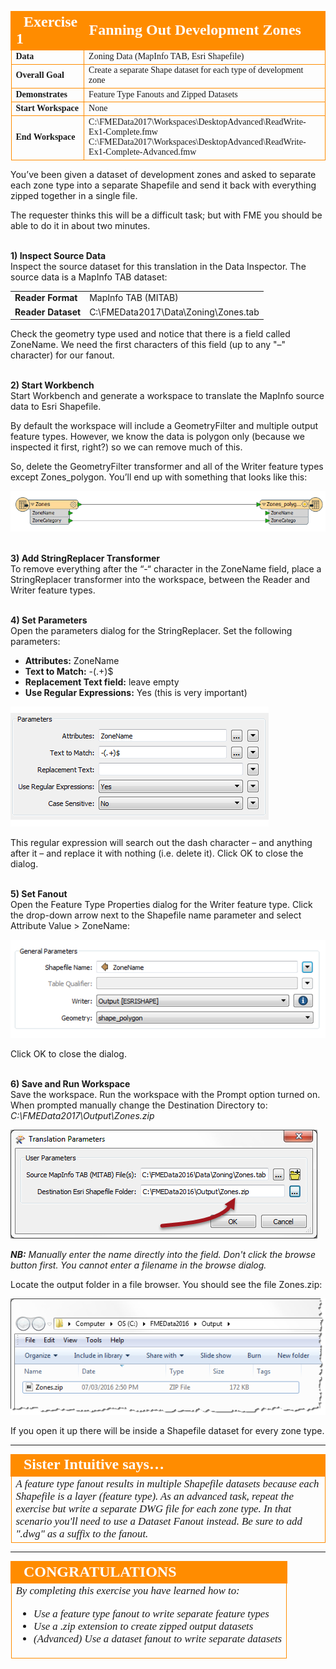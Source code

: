 <!--Exercise Section-->


<table style="border-spacing: 0px;border-collapse: collapse;font-family:serif">
<tr>
<td style="vertical-align:middle;background-color:darkorange;border: 2px solid darkorange">
<i class="fa fa-cogs fa-lg fa-pull-left fa-fw" style="color:white;padding-right: 12px;vertical-align:text-top"></i>
<span style="color:white;font-size:x-large;font-weight: bold">Exercise 1</span>
</td>
<td style="border: 2px solid darkorange;background-color:darkorange;color:white">
<span style="color:white;font-size:x-large;font-weight: bold">Fanning Out Development Zones</span>
</td>
</tr>

<tr>
<td style="border: 1px solid darkorange; font-weight: bold">Data</td>
<td style="border: 1px solid darkorange">Zoning Data (MapInfo TAB, Esri Shapefile)</td>
</tr>

<tr>
<td style="border: 1px solid darkorange; font-weight: bold">Overall Goal</td>
<td style="border: 1px solid darkorange">Create a separate Shape dataset for each type of development zone</td>
</tr>

<tr>
<td style="border: 1px solid darkorange; font-weight: bold">Demonstrates</td>
<td style="border: 1px solid darkorange">Feature Type Fanouts and Zipped Datasets</td>
</tr>

<tr>
<td style="border: 1px solid darkorange; font-weight: bold">Start Workspace</td>
<td style="border: 1px solid darkorange">None</td>
</tr>

<tr>
<td style="border: 1px solid darkorange; font-weight: bold">End Workspace</td>
<td style="border: 1px solid darkorange">C:\FMEData2017\Workspaces\DesktopAdvanced\ReadWrite-Ex1-Complete.fmw<br>C:\FMEData2017\Workspaces\DesktopAdvanced\ReadWrite-Ex1-Complete-Advanced.fmw</td>
</tr>

</table>

You’ve been given a dataset of development zones and asked to separate each zone type into a separate Shapefile and send it back with everything zipped together in a single file.

The requester thinks this will be a difficult task; but with FME you should be able to do it in about two minutes.


<br>**1) Inspect Source Data**
<br>Inspect the source dataset for this translation in the Data Inspector. The source data is a MapInfo TAB dataset:

<table style="border: 0px">

<tr>
<td style="font-weight: bold">Reader Format</td>
<td style="">MapInfo TAB (MITAB)</td>
</tr>

<tr>
<td style="font-weight: bold">Reader Dataset</td>
<td style="">C:\FMEData2017\Data\Zoning\Zones.tab</td>
</tr>

</table>

Check the geometry type used and notice that there is a field called ZoneName. We need the first characters of this field (up to any "–" character) for our fanout.


<br>**2) Start Workbench**
<br>Start Workbench and generate a workspace to translate the MapInfo source data to Esri Shapefile.

By default the workspace will include a GeometryFilter and multiple output feature types. However, we know the data is polygon only (because we inspected it first, right?) so we can remove much of this.

So, delete the GeometryFilter transformer and all of the Writer feature types except Zones_polygon. You’ll end up with something that looks like this:

![](./Images/4.55.Ex1.InitialWorkspace.png)


<br>**3) Add StringReplacer Transformer**
<br>To remove everything after the “-“ character in the ZoneName field, place a StringReplacer transformer into the workspace, between the Reader and Writer feature types.


<br>**4) Set Parameters**
<br>Open the parameters dialog for the StringReplacer. Set the following parameters:

- **Attributes:** ZoneName
- **Text to Match:** -(.+)$
- **Replacement Text field:** leave empty
- **Use Regular Expressions:** Yes (this is very important)

![](./Images/4.56.Ex1.StringReplacerParameters.png)

This regular expression will search out the dash character – and anything after it – and replace it with nothing (i.e. delete it). Click OK to close the dialog.


<br>**5) Set Fanout**
<br>Open the Feature Type Properties dialog for the Writer feature type. Click the drop-down arrow next to the Shapefile name parameter and select Attribute Value &gt; ZoneName:

![](./Images/4.57.Ex1.FeatureTypeNameSet.png)

Click OK to close the dialog.


<br>**6) Save and Run Workspace**
<br>Save the workspace. Run the workspace with the Prompt option turned on. When prompted manually change the Destination Directory to: *C:\FMEData2017\Output\Zones.zip*

![](./Images/4.58.Ex1.WorkspaceParameters.png)

***NB:*** *Manually enter the name directly into the field. Don't click the browse button first. You cannot enter a filename in the browse dialog.*

Locate the output folder in a file browser. You should see the file Zones.zip:

![](./Images/4.59.Ex1.ZippedOutputinExplorer.png)

If you open it up there will be inside a Shapefile dataset for every zone type.

---

<table style="border-spacing: 0px">
<tr>
<td style="vertical-align:middle;background-color:darkorange;border: 2px solid darkorange">
<i class="fa fa-quote-left fa-lg fa-pull-left fa-fw" style="color:white;padding-right: 12px;vertical-align:text-top"></i>
<span style="color:white;font-size:x-large;font-weight: bold;font-family:serif">Sister Intuitive says…</span>
</td>
</tr>

<tr>
<td style="border: 1px solid darkorange">
<span style="font-family:serif; font-style:italic; font-size:larger">
A feature type fanout results in multiple Shapefile datasets because each Shapefile is a layer (feature type).
As an advanced task, repeat the exercise but write a separate DWG file for each zone type. In that scenario you'll need to use a Dataset Fanout instead. Be sure to add ".dwg" as a suffix to the fanout.
</span>
</td>
</tr>
</table>

---

<!--Exercise Congratulations Section--> 

<table style="border-spacing: 0px">
<tr>
<td style="vertical-align:middle;background-color:darkorange;border: 2px solid darkorange">
<i class="fa fa-thumbs-o-up fa-lg fa-pull-left fa-fw" style="color:white;padding-right: 12px;vertical-align:text-top"></i>
<span style="color:white;font-size:x-large;font-weight: bold;font-family:serif">CONGRATULATIONS</span>
</td>
</tr>

<tr>
<td style="border: 1px solid darkorange">
<span style="font-family:serif; font-style:italic; font-size:larger">
By completing this exercise you have learned how to:
<br>
<ul><li>Use a feature type fanout to write separate feature types</li>
<li>Use a .zip extension to create zipped output datasets</li>
<li>(Advanced) Use a dataset fanout to write separate datasets</li></ul>
</span>
</td>
</tr>
</table>